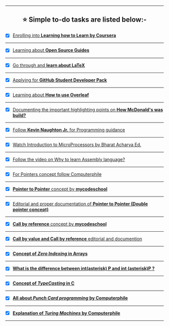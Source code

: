 ---------------------------------------------------------------------------------------------------------------------------------------------------------------
## <p align="center"> ⭐ <b>Simple to-do tasks are listed below:- </b> </p> 


- [X] [Enrolling into **Learning how to Learn by Coursera**](https://www.coursera.org/learn/learning-how-to-learn) 
---------------------------------------------------------------------------------------------------------------------------------------------------------------
- [X] [Learning about **Open Source Guides**](https://opensource.guide/)
---------------------------------------------------------------------------------------------------------------------------------------------------------------
- [X] [Go through and **learn about LaTeX**](https://en.wikipedia.org/wiki/LaTeX)
---------------------------------------------------------------------------------------------------------------------------------------------------------------
- [X] [Applying for **GitHub Student Developer Pack**](https://education.github.com/pack)
---------------------------------------------------------------------------------------------------------------------------------------------------------------
- [X] [Learning about **How to use Overleaf**](https://www.overleaf.com/)
---------------------------------------------------------------------------------------------------------------------------------------------------------------
- [X] [Documenting the important highlighting points on **How McDonald's was build?**](https://www.youtube.com/watch?v=fZhjv058j6o   )
---------------------------------------------------------------------------------------------------------------------------------------------------------------
- [X] [Follow **Kevin Naughton Jr.** for Programming guidance](https://www.youtube.com/c/KevinNaughtonJr/playlists)
---------------------------------------------------------------------------------------------------------------------------------------------------------------
- [X] [Watch Introduction to MicroProcessors by Bharat Acharya Ed.](https://www.youtube.com/watch?v=Xl2nWDcy0To)
---------------------------------------------------------------------------------------------------------------------------------------------------------------
- [X] [Follow the video on Why to learn Assembly language?](https://www.youtube.com/watch?v=iYRl50gtprA)
---------------------------------------------------------------------------------------------------------------------------------------------------------------
- [X] [For Pointers concept follow Computerphile](https://www.youtube.com/watch?v=t5NszbIerYc)
---------------------------------------------------------------------------------------------------------------------------------------------------------------
- [X] [**Pointer to Pointer** concept by **mycodeschool**](https://www.youtube.com/watch?v=d3kd5KbGB48)
---------------------------------------------------------------------------------------------------------------------------------------------------------------
- [X] [Editorial and proper documentation of **Pointer to Pointer (Double pointer concept)**](https://www.javatpoint.com/c-pointer-to-pointer)
---------------------------------------------------------------------------------------------------------------------------------------------------------------
- [X] [**Call by reference** concept by **mycodeschool**](https://www.youtube.com/watch?v=LW8Rfh6TzGg)
---------------------------------------------------------------------------------------------------------------------------------------------------------------
- [X] [**Call by value and Call by reference** editorial and documention](https://www.javatpoint.com/call-by-value-and-call-by-reference-in-c)
---------------------------------------------------------------------------------------------------------------------------------------------------------------
- [X] [**Concept of *Zero Indexing* in Arrays**](https://medium.com/swlh/zero-indexed-arrays-f752a47abf65)
---------------------------------------------------------------------------------------------------------------------------------------------------------------
- [X] [**What is the difference between int(asterisk) P and int (asterisk)P ?**](https://stackoverflow.com/questions/5590150/difference-between-int-p-and-int-p-declaration)
---------------------------------------------------------------------------------------------------------------------------------------------------------------
- [X] [**Concept of *TypeCasting* in C**](https://developerinsider.co/type-casting-c-programming/)
---------------------------------------------------------------------------------------------------------------------------------------------------------------
- [X] [**All about *Punch Card programming* by Computerphile**](https://www.youtube.com/watch?v=KG2M4ttzBnY)
---------------------------------------------------------------------------------------------------------------------------------------------------------------
- [X] [**Explanation of *Turing Machines* by Computerphile**](https://www.youtube.com/watch?v=dNRDvLACg5Q)
---------------------------------------------------------------------------------------------------------------------------------------------------------------
